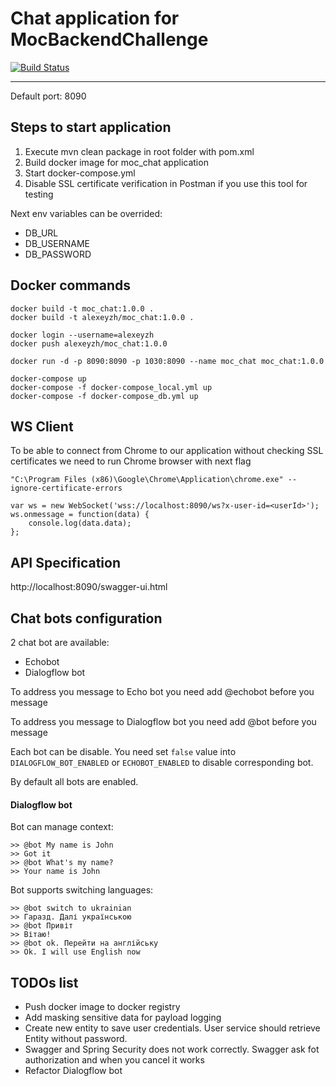 # Chat application for MocBackendChallenge
[![Build Status](https://travis-ci.org/OlexiyZh/moc_chat.svg?branch=master)](https://travis-ci.org/OlexiyZh/moc_chat)

-----------------
Default port: 8090

## Steps to start application
1. Execute mvn clean package in root folder with pom.xml
2. Build docker image for moc_chat application
3. Start docker-compose.yml
4. Disable SSL certificate verification in Postman if you use this tool for testing

Next env variables can be overrided:
* DB_URL
* DB_USERNAME
* DB_PASSWORD


## Docker commands

```
docker build -t moc_chat:1.0.0 .
docker build -t alexeyzh/moc_chat:1.0.0 .

docker login --username=alexeyzh
docker push alexeyzh/moc_chat:1.0.0

docker run -d -p 8090:8090 -p 1030:8090 --name moc_chat moc_chat:1.0.0

docker-compose up
docker-compose -f docker-compose_local.yml up
docker-compose -f docker-compose_db.yml up
```

## WS Client
To be able to connect from Chrome to our application without checking SSL certificates
we need to run Chrome browser with next flag
```
"C:\Program Files (x86)\Google\Chrome\Application\chrome.exe" --ignore-certificate-errors
```

```
var ws = new WebSocket('wss://localhost:8090/ws?x-user-id=<userId>');
ws.onmessage = function(data) {
    console.log(data.data);
};
```

## API Specification

http://localhost:8090/swagger-ui.html

## Chat bots configuration

2 chat bot are available:
* Echobot
* Dialogflow bot

To address you message to Echo bot you need add @echobot before you message

To address you message to Dialogflow bot you need add @bot before you message

Each bot can be disable. You need set `false` value into `DIALOGFLOW_BOT_ENABLED` or `ECHOBOT_ENABLED` to disable corresponding bot.

By default all bots are enabled.

#### Dialogflow bot
Bot can manage context:
```
>> @bot My name is John
>> Got it
>> @bot What's my name?
>> Your name is John
```

Bot supports switching languages:
```
>> @bot switch to ukrainian
>> Гаразд. Далі українською
>> @bot Привіт
>> Вітаю!
>> @bot ok. Перейти на англійську
>> Ok. I will use English now
```

## TODOs list
* Push docker image to docker registry
* Add masking sensitive data for payload logging
* Create new entity to save user credentials. User service should retrieve Entity without password.
* Swagger and Spring Security does not work correctly. Swagger ask fot authorization and when you cancel it works
* Refactor Dialogflow bot
